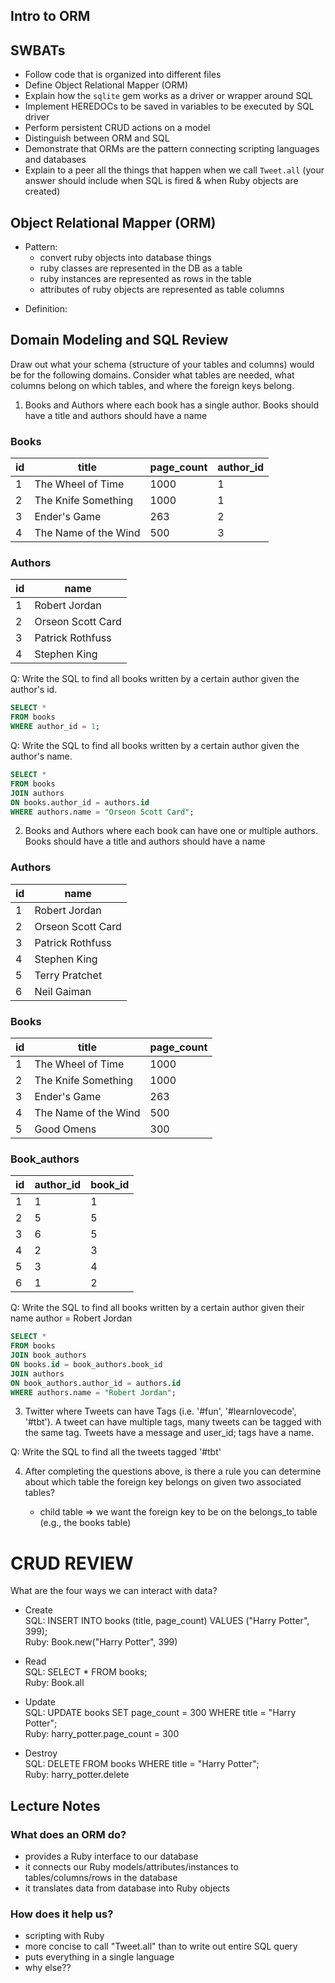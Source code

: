 ## Intro to ORM

## SWBATs

* Follow code that is organized into different files
* Define Object Relational Mapper (ORM)
* Explain how the `sqlite` gem works as a driver or wrapper around SQL
* Implement HEREDOCs to be saved in variables to be executed by SQL driver
* Perform persistent CRUD actions on a model
* Distinguish between ORM and SQL
* Demonstrate that ORMs are the pattern connecting scripting languages and databases
* Explain to a peer all the things that happen when we call `Tweet.all` (your answer should include when SQL is fired & when Ruby objects are created)

## Object Relational Mapper (ORM)

* Pattern:
    - convert ruby objects into database things
    - ruby classes are represented in the DB as a table
    - ruby instances are represented as rows in the table
    - attributes of ruby objects are represented as table columns


+ Definition:



## Domain Modeling and SQL Review

Draw out what your schema (structure of your tables and columns) would be for the following domains. Consider what tables are needed, what columns belong on which tables, and where the foreign keys belong.

1. Books and Authors where each book has a single author. Books should have a title and authors should have a name

### Books
| id  | title                | page_count | author_id |
| --- | ------------------- | ---------- | --------- |
| 1   | The Wheel of Time    | 1000       | 1         |
| 2   | The Knife Something  | 1000       | 1         |
| 3   | Ender's Game         | 263        | 2         |
| 4   | The Name of the Wind | 500        | 3         |



### Authors
id | name  
--- | ---            
1  | Robert Jordan     
2  | Orseon Scott Card 
3  | Patrick Rothfuss
4  | Stephen King


Q: Write the SQL to find all books written by a certain author given the author's id.

```sql
SELECT * 
FROM books
WHERE author_id = 1;
```

Q: Write the SQL to find all books written by a certain author given the author's name.

```sql
SELECT *
FROM books
JOIN authors
ON books.author_id = authors.id
WHERE authors.name = "Orseon Scott Card";
```

2. Books and Authors where each book can have one or multiple authors. Books should have a title and authors should have a name

### Authors
id | name   
--- | ---           
1  | Robert Jordan     
2  | Orseon Scott Card 
3  | Patrick Rothfuss
4  | Stephen King
5  | Terry Pratchet
6  | Neil Gaiman

### Books
id | title                | page_count 
--- | --- | ---
1  | The Wheel of Time    | 1000       
2  | The Knife Something  | 1000       
3  | Ender's Game         | 263        
4  | The Name of the Wind | 500        
5  | Good Omens           | 300        


### Book_authors
id | author_id | book_id
--- | --- | ---
1  | 1         | 1
2  | 5         | 5
3  | 6         | 5
4  | 2         | 3
5  | 3         | 4
6  | 1         | 2



Q: Write the SQL to find all books written by a certain author given their name
author = Robert Jordan

```sql
SELECT * 
FROM books
JOIN book_authors
ON books.id = book_authors.book_id
JOIN authors
ON book_authors.author_id = authors.id
WHERE authors.name = "Robert Jordan";
```


3. Twitter where Tweets can have Tags (i.e. '#fun', '#learnlovecode', '#tbt'). A tweet can have multiple tags, many tweets can be tagged with the same tag. Tweets have a message and user_id; tags have a name.


Q: Write the SQL to find all the tweets tagged '#tbt'


4. After completing the questions above, is there a rule you can determine about which table the foreign key belongs on given two associated tables?

    - child table => we want the foreign key to be on the belongs_to table (e.g., the books table)

# CRUD REVIEW
What are the four ways we can interact with data?

* Create  
SQL: INSERT INTO books (title, page_count) VALUES ("Harry Potter", 399);  
Ruby: Book.new("Harry Potter", 399)


* Read  
SQL: SELECT * FROM books;  
Ruby: Book.all


* Update  
SQL: UPDATE books SET page_count = 300 WHERE title = "Harry Potter";  
Ruby: harry_potter.page_count = 300


* Destroy  
SQL: DELETE FROM books WHERE title = "Harry Potter";  
Ruby: harry_potter.delete



## Lecture Notes

### What does an ORM do?
* provides a Ruby interface to our database 
* it connects our Ruby models/attributes/instances to tables/columns/rows in the database
* it translates data from database into Ruby objects

### How does it help us?
* scripting with Ruby
* more concise to call "Tweet.all" than to write out entire SQL query
* puts everything in a single language
* why else??